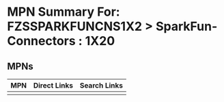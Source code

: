 



# MPN Summary For: FZSSPARKFUNCNS1X2 > SparkFun-Connectors : 1X20

## MPNs
  

|MPN|Direct Links|Search Links|
| :--- | :--- | :--- |
||||
